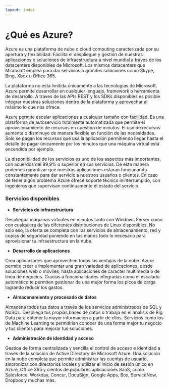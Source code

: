 ```yaml
---
layout: index
---
```


# ¿Qué es Azure?

Azure es una plataforma de nube o cloud computing caracterizada por su apertura y flexibilidad. Facilita el despliegue y gestión de nuestras aplicaciones o soluciones de infraestructura a nivel mundial a traves de los datacenters disponibles de Microsoft. Los mismos datacenters que Microsoft emplea para dar servicios a grandes soluciones como Skype, Bing, Xbox u Office 365.

La plataforma no esta limitida únicamente a las tecnologias de Microsoft. Azure permite desarrollar en cualquier lenguaje, framework o herramienta de desarrollo. A traves de las APIs REST y los SDKs disponibles es posible integrar nuestras soluciones dentro de la plataforma y aprovechar al máximo lo que nos ofrece.

Azure permite escalar aplicaciones a cualquier tamaño con facilidad. Es una plataforma de autoservicio totalmente automatizada que permite el aprovisionamiento de recursos en cuestión de minutos. El uso de recursos aumenta o disminuye de manera flexible en función de las necesidades. Solo se pagan los recursos que usa la aplicación permitiendo llegar hasta el detalle de pagar únicamente por los minutos que una máquina virtual está encendida por ejemplo.

La disponibilidad de los servicios es uno de los aspectos más importantes, con acuerdos del 99,9% o superior en sus servicios. De esta manera podemos garantizar que nuestras aplicaciones estaran funcionando constantemente para dar servicio a nuestros usuarios o clientes. En caso de tener algún problema Azure ofrece soporte técnico ininterrumpido, con ingenieros que supervisan continuamente el estado del servicio.


### Servicios disponibles

- **Servicios de infraestructura**

Despliegua máquinas virtuales en minutos tanto con Windows Server como con cualquiera de las diferentes distribuciones de Linux disponibles. No solo eso, la oferta se completa con los servicios de almacenamiento, red y copias de seguridad poniendo en tus manos todo lo necesario para aprovisionar tu infraestructura en la nube.

- **Desarrollo de aplicaciones**

Crea aplicaciones que aprovechen todas las ventajas de la nube. Azure permite crear e implementar una gran variedad de aplicaciones, desde soluciones web o móviles, hasta aplicaciones de caracter multimedia o de línea de negocios. Gracias a funcionalidades integradas como el escalado automático te permiten gestionar de una mejor forma los picos de carga logrando reducir los gastos.
 
- **Almacenamiento y procesado de datos**

Almacena todos tus datos a través de los servicios administrados de SQL y NoSQL. Despliega tus propias bases de datos o trabaja en el análisis de Big Data para obtener la mayor información a partir de ellos. Servicios como los de Machine Learning te permitirían conocer de una forma mejor tu negocio y tus clientes para mejorar tus soluciones.

- **Administración de identidad y acceso**

Gestioa de forma centralizada y sencilla el control de acceso e identidad a través de la solución de  Active Directory de Microsoft Azure. Una solución en la nube completa que permite administrar las cuentas de usuario, sincronizar con directorios locales y utilizar el inicio de sesión único en Azure, Office 365 y cientos de populares aplicaciones SaaS, como Salesforce, Workday, Concur, DocuSign, Google Apps, Box, ServiceNow, Dropbox y muchas más.



